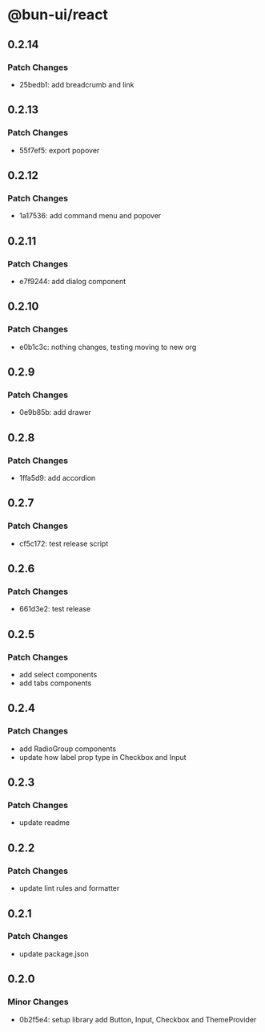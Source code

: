 # @bun-ui/react

## 0.2.14

### Patch Changes

- 25bedb1: add breadcrumb and link

## 0.2.13

### Patch Changes

- 55f7ef5: export popover

## 0.2.12

### Patch Changes

- 1a17536: add command menu and popover

## 0.2.11

### Patch Changes

- e7f9244: add dialog component

## 0.2.10

### Patch Changes

- e0b1c3c: nothing changes, testing moving to new org

## 0.2.9

### Patch Changes

- 0e9b85b: add drawer

## 0.2.8

### Patch Changes

- 1ffa5d9: add accordion

## 0.2.7

### Patch Changes

- cf5c172: test release script

## 0.2.6

### Patch Changes

- 661d3e2: test release

## 0.2.5

### Patch Changes

- add select components
- add tabs components

## 0.2.4

### Patch Changes

- add RadioGroup components
- update how label prop type in Checkbox and Input

## 0.2.3

### Patch Changes

- update readme

## 0.2.2

### Patch Changes

- update lint rules and formatter

## 0.2.1

### Patch Changes

- update package.json

## 0.2.0

### Minor Changes

- 0b2f5e4: setup library add Button, Input, Checkbox and ThemeProvider
